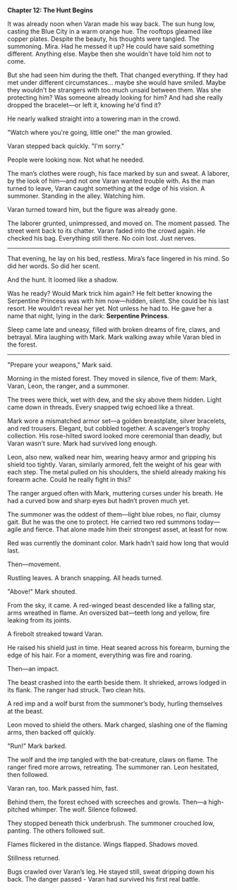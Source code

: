 **Chapter 12: The Hunt Begins**

It was already noon when Varan made his way back. The sun hung low, casting the Blue City in a warm orange hue. The rooftops gleamed like copper plates. Despite the beauty, his thoughts were tangled. The summoning. Mira. Had he messed it up? He could have said something different. Anything else. Maybe then she wouldn't have told him not to come.

But she had seen him during the theft. That changed everything. If they had met under different circumstances... maybe she would have smiled. Maybe they wouldn't be strangers with too much unsaid between them. Was she protecting him? Was someone already looking for him? And had she really dropped the bracelet—or left it, knowing he'd find it?

He nearly walked straight into a towering man in the crowd.

"Watch where you're going, little one!" the man growled.

Varan stepped back quickly. "I'm sorry."

People were looking now. Not what he needed.

The man’s clothes were rough, his face marked by sun and sweat. A laborer, by the look of him—and not one Varan wanted trouble with. As the man turned to leave, Varan caught something at the edge of his vision. A summoner. Standing in the alley. Watching him.

Varan turned toward him, but the figure was already gone.

The laborer grunted, unimpressed, and moved on. The moment passed. The street went back to its chatter. Varan faded into the crowd again. He checked his bag. Everything still there. No coin lost. Just nerves.

---

That evening, he lay on his bed, restless. Mira’s face lingered in his mind. So did her words. So did her scent.

And the hunt. It loomed like a shadow.

Was he ready? Would Mark trick him again? He felt better knowing the Serpentine Princess was with him now—hidden, silent. She could be his last resort. He wouldn’t reveal her yet. Not unless he had to. He gave her a name that night, lying in the dark: **Serpentine Princess**.

Sleep came late and uneasy, filled with broken dreams of fire, claws, and betrayal. Mira laughing with Mark. Mark walking away while Varan bled in the forest.

---

"Prepare your weapons," Mark said.

Morning in the misted forest. They moved in silence, five of them: Mark, Varan, Leon, the ranger, and a summoner.

The trees were thick, wet with dew, and the sky above them hidden. Light came down in threads. Every snapped twig echoed like a threat.

Mark wore a mismatched armor set—a golden breastplate, silver bracelets, and red trousers. Elegant, but cobbled together. A scavenger’s trophy collection. His rose-hilted sword looked more ceremonial than deadly, but Varan wasn’t sure. Mark had survived long enough.

Leon, also new, walked near him, wearing heavy armor and gripping his shield too tightly. Varan, similarly armored, felt the weight of his gear with each step. The metal pulled on his shoulders, the shield already making his forearm ache. Could he really fight in this?

The ranger argued often with Mark, muttering curses under his breath. He had a curved bow and sharp eyes but hadn’t proven much yet.

The summoner was the oddest of them—light blue robes, no flair, clumsy gait. But he was the one to protect. He carried two red summons today—agile and fierce. That alone made him their strongest asset, at least for now.

Red was currently the dominant color. Mark hadn’t said how long that would last.

Then—movement.

Rustling leaves. A branch snapping. All heads turned.

"Above!" Mark shouted.

From the sky, it came. A red-winged beast descended like a falling star, arms wreathed in flame. An oversized bat—teeth long and yellow, fire leaking from its joints.

A firebolt streaked toward Varan.

He raised his shield just in time. Heat seared across his forearm, burning the edge of his hair. For a moment, everything was fire and roaring.

Then—an impact.

The beast crashed into the earth beside them. It shrieked, arrows lodged in its flank. The ranger had struck. Two clean hits.

A red imp and a wolf burst from the summoner’s body, hurling themselves at the beast.

Leon moved to shield the others. Mark charged, slashing one of the flaming arms, then backed off quickly.

"Run!" Mark barked.

The wolf and the imp tangled with the bat-creature, claws on flame. The ranger fired more arrows, retreating. The summoner ran. Leon hesitated, then followed.

Varan ran, too. Mark passed him, fast.

Behind them, the forest echoed with screeches and growls. Then—a high-pitched whimper. The wolf. Silence followed.

They stopped beneath thick underbrush. The summoner crouched low, panting. The others followed suit.

Flames flickered in the distance. Wings flapped. Shadows moved.

Stillness returned.

Bugs crawled over Varan’s leg. He stayed still, sweat dripping down his back. The danger passed - Varan had survived his first real battle.